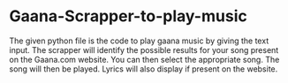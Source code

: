 # Gaana-Scrapper-to-play-music

The given python file is the code to play gaana music by giving the text input. The scrapper will identify the possible results for your song present on the Gaana.com website.
You can then select the appropriate song. The song will then be played. Lyrics will also display if present on the website.
